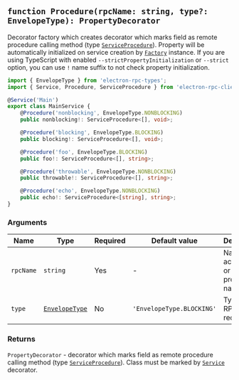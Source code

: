 ## `function Procedure(rpcName: string, type?: EnvelopeType): PropertyDecorator`

Decorator factory which creates decorator which marks field as remote procedure calling method (type [`ServiceProcedure`](#/api/electron-rpc-client-services/service-procedure)). Property will be automatically initialized on service creation by [`Factory`](#/api/electron-rpc-client-services/factory) instance. If you are using TypeScript with enabled `--strictPropertyInitialization` or `--strict` option, you can use `!` name suffix to not check property initialization.

```typescript
import { EnvelopeType } from 'electron-rpc-types';
import { Service, Procedure, ServiceProcedure } from 'electron-rpc-client-services';

@Service('Main')
export class MainService {
    @Procedure('nonblocking', EnvelopeType.NONBLOCKING)
    public nonblocking!: ServiceProcedure<[], void>;

    @Procedure('blocking', EnvelopeType.BLOCKING)
    public blocking!: ServiceProcedure<[], void>;

    @Procedure('foo', EnvelopeType.BLOCKING)
    public foo!: ServiceProcedure<[], string>;

    @Procedure('throwable', EnvelopeType.NONBLOCKING)
    public throwable!: ServiceProcedure<[], string>;

    @Procedure('echo', EnvelopeType.NONBLOCKING)
    public echo!: ServiceProcedure<[string], string>;
}
```

### Arguments

| Name      | Type                                                     | Required | Default value             | Description                                    |
| --------- | -------------------------------------------------------- | -------- | ------------------------- | ---------------------------------------------- |
| `rpcName` | `string`                                                 | Yes      | -                         | Name of action (part or remote procedure name) |
| `type`    | [`EnvelopeType`](#/api/electron-rpc-types/envelope-type) | No       | `'EnvelopeType.BLOCKING'` | Type of RPC-request                            |

### Returns

`PropertyDecorator` - decorator which marks field as remote procedure calling method (type [`ServiceProcedure`](#/api/electron-rpc-client-services/service-procedure)). Class must be marked by [`Service`](#/api/electron-rpc-client-services/service) decorator.
